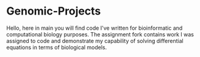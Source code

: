# Genomic-Projects
Hello, here in main you will find code I've written for bioinformatic and computational biology purposes. The assignment fork contains work I was assigned to code and demonstrate my capability of solving differential equations in terms of biological models.
